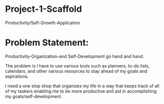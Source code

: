 # Project-1-Scaffold
Productivity/Self-Growth-Application

# Problem Statement:
Productivity-Organization-and Self-Development go hand and hand.

The problem is I have to use various tools such as planners, to-do lists, calendars, and other various resources to stay ahead of my goals and aspirations.

I need a one stop shop that organizes my life in a way that keeps track of all of my taskers enabling me to be more productive and aid in accomplishing my goals/self-development.